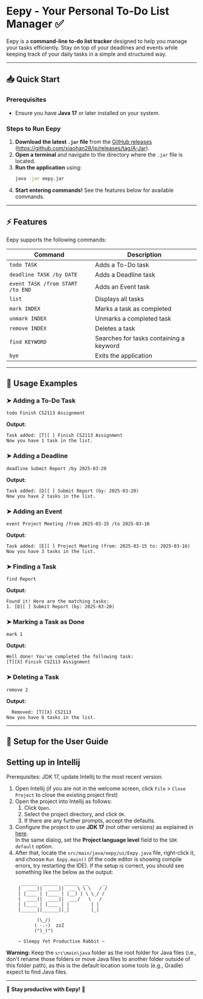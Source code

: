 # **Eepy - Your Personal To-Do List Manager** ✅

Eepy is a **command-line to-do list tracker** designed to help you manage your tasks efficiently. Stay on top of your deadlines and events while keeping track of your daily tasks in a simple and structured way.

---

## 📥 **Quick Start**
### **Prerequisites**
- Ensure you have **Java 17** or later installed on your system.

### **Steps to Run Eepy**
1. **Download the latest `.jar` file** from the [GitHub releases](#) (https://github.com/xiaohan28/ip/releases/tag/A-Jar).
2. **Open a terminal** and navigate to the directory where the `.jar` file is located.
3. **Run the application** using:
   ```sh
   java -jar eepy.jar
   ```
4. **Start entering commands!** See the features below for available commands.

---

## ⚡ **Features**
Eepy supports the following commands:

| Command        | Description |
|---------------|------------|
| `todo TASK` | Adds a To-Do task |
| `deadline TASK /by DATE` | Adds a Deadline task |
| `event TASK /from START /to END` | Adds an Event task |
| `list` | Displays all tasks |
| `mark INDEX` | Marks a task as completed |
| `unmark INDEX` | Unmarks a completed task |
| `remove INDEX` | Deletes a task |
| `find KEYWORD` | Searches for tasks containing a keyword |
| `bye` | Exits the application |

---

## 🎯 **Usage Examples**

### ➤ **Adding a To-Do Task**
```
todo Finish CS2113 Assignment
```
**Output:**
```
Task added: [T][ ] Finish CS2113 Assignment
Now you have 1 task in the list.
```

### ➤ **Adding a Deadline**
```
deadline Submit Report /by 2025-03-20
```
**Output:**
```
Task added: [D][ ] Submit Report (by: 2025-03-20)
Now you have 2 tasks in the list.
```

### ➤ **Adding an Event**
```
event Project Meeting /from 2025-03-15 /to 2025-03-16
```
**Output:**
```
Task added: [E][ ] Project Meeting (from: 2025-03-15 to: 2025-03-16)
Now you have 3 tasks in the list.
```

### ➤ **Finding a Task**
```
find Report
```
**Output:**
```
Found it! Here are the matching tasks:
1. [D][ ] Submit Report (by: 2025-03-20)
```

### ➤ **Marking a Task as Done**
```
mark 1
```
**Output:**
```
Well done! You've completed the following task:
[T][X] Finish CS2113 Assignment
```

### ➤ **Deleting a Task**
```
remove 2
```
**Output:**
```
  Removed: [T][X] CS2113
Now you have 6 tasks in the list.
```

---

## 🚀 **Setup for the User Guide**

## Setting up in Intellij

Prerequisites: JDK 17, update Intellij to the most recent version.

1. Open Intellij (if you are not in the welcome screen, click `File` > `Close Project` to close the existing project first)
1. Open the project into Intellij as follows:
   1. Click `Open`.
   1. Select the project directory, and click `OK`.
   1. If there are any further prompts, accept the defaults.
1. Configure the project to use **JDK 17** (not other versions) as explained in [here](https://www.jetbrains.com/help/idea/sdk.html#set-up-jdk).<br>
   In the same dialog, set the **Project language level** field to the `SDK default` option.
1. After that, locate the `src/main/java/eepy/ui/Eepy.java` file, right-click it, and choose `Run Eepy.main()` (if the code editor is showing compile errors, try restarting the IDE). If the setup is correct, you should see something like the below as the output:
   ```
     ______  ______  _____  __     __
    |  ____||  ____||  __ \ \ \   / /
    | |____ | |____ | |__) | \ \_/ /  
    |  ____||  ____||  ___/   \   /  
    | |____ | |____ | |        | |  
    |______||______||_|        |_|  
   
           (\_/)
          ( -.-)  zzZ   
          (")_(")
   
    ~ Sleepy Yet Productive Rabbit ~
   ```

**Warning:** Keep the `src\main\java` folder as the root folder for Java files (i.e., don't rename those folders or move Java files to another folder outside of this folder path), as this is the default location some tools (e.g., Gradle) expect to find Java files.

---

🚀 **Stay productive with Eepy!** 📝
